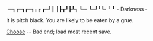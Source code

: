 ╺━┓┏━┓┏━┓╻┏ 
┏━┛┃ ┃┣┳┛┣┻┓
┗━╸┗━┛╹┗╸╹ ╹
\- Darkness \-

It is  pitch black. You are likely to be eaten by a grue.

[Choose][index] -- Bad end; load most recent save.

[index]: index.html
